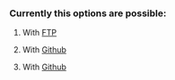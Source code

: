 ### Currently this options are possible:
 
1. With [FTP](FTP)

2. With [Github](Github)

2. With [Github](Github)

